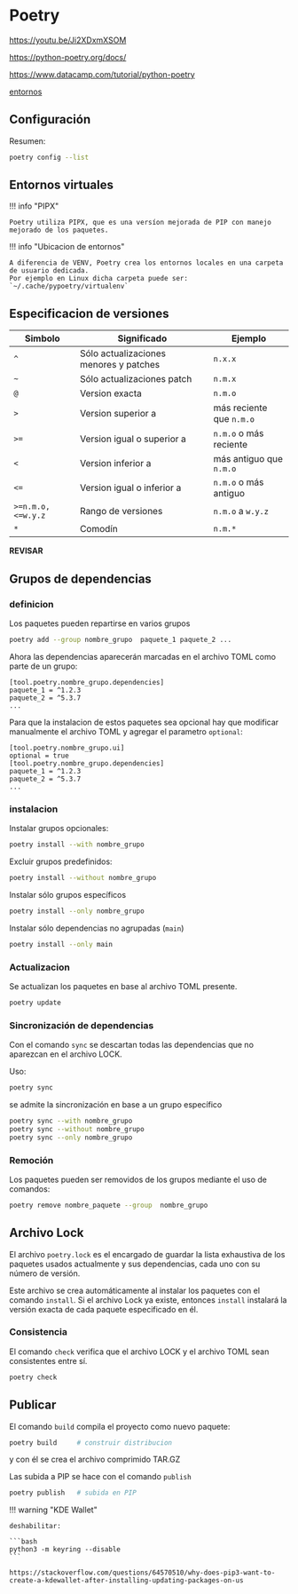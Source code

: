 # Poetry



https://youtu.be/Ji2XDxmXSOM

https://python-poetry.org/docs/

https://www.datacamp.com/tutorial/python-poetry


[entornos](https://python-poetry.org/docs/managing-environments/#switching-between-environments)



## Configuración

Resumen:


```bash
poetry config --list
```




## Entornos virtuales


!!! info "PIPX"

    Poetry utiliza PIPX, que es una versíon mejorada de PIP con manejo mejorado de los paquetes. 


!!! info "Ubicacion de entornos"

    A diferencia de VENV, Poetry crea los entornos locales en una carpeta de usuario dedicada.
    Por ejemplo en Linux dicha carpeta puede ser:
    `~/.cache/pypoetry/virtualenv`






## Especificacion de versiones



| Simbolo | Significado | Ejemplo|
|---|---|---|
| `^` |Sólo actualizaciones menores y patches | `n.x.x` |
| `~` | Sólo actualizaciones patch | `n.m.x` |
| `@` | Version exacta | `n.m.o` |
| `>` | Version superior a  | más reciente que `n.m.o` |
| `>=` | Version igual o superior a  | `n.m.o` o más reciente |
| `<` | Version inferior a  | más antiguo que `n.m.o` |
| `<=` | Version igual o inferior a  | `n.m.o` o más antiguo |
| `>=n.m.o, <=w.y.z` | Rango de versiones  | `n.m.o` a `w.y.z` |
|`*`| Comodín| `n.m.*` |


**REVISAR**


## Grupos de dependencias

### definicion

Los paquetes pueden repartirse en varios grupos 

```bash
poetry add --group nombre_grupo  paquete_1 paquete_2 ...
```

Ahora las dependencias aparecerán marcadas en el archivo TOML como parte de un grupo:

```
[tool.poetry.nombre_grupo.dependencies]
paquete_1 = ^1.2.3
paquete_2 = ^5.3.7
...
```


Para que la instalacion de estos paquetes sea opcional hay que modificar manualmente el archivo TOML y agregar el parametro `optional`:

```
[tool.poetry.nombre_grupo.ui]
optional = true
[tool.poetry.nombre_grupo.dependencies]
paquete_1 = ^1.2.3
paquete_2 = ^5.3.7
...
```

### instalacion

Instalar grupos opcionales:


```bash
poetry install --with nombre_grupo
```

Excluir grupos predefinidos:

```bash
poetry install --without nombre_grupo
```


Instalar sólo grupos específicos


```bash
poetry install --only nombre_grupo
```

Instalar sólo dependencias no agrupadas (`main`)

```bash
poetry install --only main
```

### Actualizacion


Se actualizan los paquetes en base al archivo TOML presente. 

```bash
poetry update
```


### Sincronización de dependencias


Con el comando `sync` se descartan todas las dependencias que no aparezcan en el archivo LOCK.

Uso:

```bash
poetry sync
```

se admite la sincronización en base a un grupo específico

```bash
poetry sync --with nombre_grupo
poetry sync --without nombre_grupo
poetry sync --only nombre_grupo
```

### Remoción
 

Los paquetes pueden ser removidos de los grupos mediante el uso de comandos:

```bash
poetry remove nombre_paquete --group  nombre_grupo
```



## Archivo Lock


El archivo `poetry.lock` es el encargado de guardar la lista exhaustiva de los paquetes usados actualmente y sus dependencias,
cada uno con su número de versión.

Este archivo se crea automáticamente al instalar los paquetes con el comando `install`.
Si el archivo Lock ya existe, entonces `install` instalará la versión exacta de cada paquete especificado en él.


### Consistencia

El comando `check` verifica que el archivo LOCK
y el archivo TOML
sean consistentes entre sí.

```bash
poetry check
```





## Publicar


El comando `build` compila el proyecto como nuevo paquete: 


```bash
poetry build     # construir distribucion
```
y con él se crea el archivo comprimido TAR.GZ


Las subida a PIP se hace con el comando `publish`


```bash
poetry publish   # subida en PIP
```





!!! warning "KDE Wallet"

    deshabilitar:

    ```bash
    python3 -m keyring --disable
    ```

    https://stackoverflow.com/questions/64570510/why-does-pip3-want-to-create-a-kdewallet-after-installing-updating-packages-on-us









